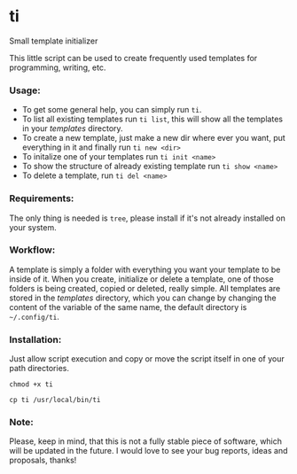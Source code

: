 # ti

Small template initializer

This little script can be used to create frequently used templates for programming, writing, etc.


### Usage:
- To get some general help, you can simply run `ti`.
- To list all existing templates run `ti list`, this will show all the templates in your *templates* directory.
- To create a new template, just make a new dir where ever you want, put everything in it and finally run `ti new <dir>`
- To initalize one of your templates run `ti init <name>`
- To show the structure of already existing template run `ti show <name>`
- To delete a template, run `ti del <name>`

### Requirements:
The only thing is needed is `tree`, please install if it's not already installed on your system.

### Workflow:
A template is simply a folder with everything you want your template to be inside of it. When you create, initialize or delete a template, one of those folders is being created, copied or deleted, really simple. All templates are stored in the *templates* directory, which you can change by changing the content of the variable of the same name, the default directory is `~/.config/ti`.

### Installation:
Just allow script execution and copy or move the script itself in one of your path directories.
```
chmod +x ti
```
```
cp ti /usr/local/bin/ti
```

### Note:
Please, keep in mind, that this is not a fully stable piece of software, which will be updated in the future. I would love to see your bug reports, ideas and proposals, thanks!
